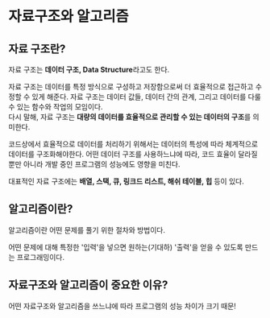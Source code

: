 # 자료구조와 알고리즘

## 자료 구조란?

자료 구조는 **데이터 구조, Data Structure**라고도 한다.  

자료 구조는 데이터를 특정 방식으로 구성하고 저장함으로써 더 효율적으로 접근하고 수정할 수 있게 해준다. 자료 구조는 데이터 값들, 데이터 간의 관계, 그리고 데이터를 다룰 수 있는 함수와 작업의 모임이다.   
다시 말해, 자료 구조는 **대량의 데이터를 효율적으로 관리할 수 있는 데이터의 구조**를 의미한다. 

코드상에서 효율적으로 데이터를 처리하기 위해서는 데이터의 특성에 따라 체계적으로 데이터를 구조화해야한다. 어떤 데이터 구조를 사용하느냐에 따라, 코드 효율이 달라질뿐만 아니라 개발 중인 프로그램의 성능에도 영향을 미친다. 

대표적인 자료 구조에는 **배열, 스택, 큐, 링크드 리스트, 해쉬 테이블, 힙** 등이 있다. 

## 알고리즘이란?

알고리즘이란 어떤 문제를 풀기 위한 절차와 방법이다.   

어떤 문제에 대해 특정한 '입력'을 넣으면 원하는\(기대하\) '출력'을 얻을 수 있도록 만드는 프로그래밍이다. 

## 자료구조와 알고리즘이 중요한 이유?

어떤 자료구조와 알고리즘을 쓰느냐에 따라 프로그램의 성능 차이가 크기 때문!



 

